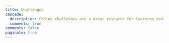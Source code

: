 ```yaml
---
title: Challenges
cascade:
  description: Coding challenges are a great resource for learning coding techniques and improve analytical thinking, this is a collection of challenges from different platforms.
  comments: true
comments: false
paginate: true
---
```


